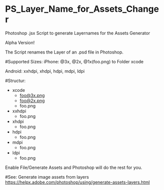 # PS_Layer_Name_for_Assets_Changer
Photoshop .jsx Script to generate Layernames for the Assets Generator

Alpha Version!

The Script renames the Layer of an .psd file in Photoshop.

#Supported Sizes:
iPhone:
@3x, @2x, @1x(foo.png) to Folder xcode

Android:
xxhdpi, xhdpi, hdpi, mdpi, ldpi

#Structur:

* xcode
 	* foo@3x.png 
 	* foo@2x.png
 	* foo.png
 * xxhdpi
 	* foo.png
 * xhdpi
 	* foo.png
 * hdpi
 	* foo.png
 * mdpi
 	* foo.png
 * ldpi
 	* foo.png

Enable File/Generate Assets and Photoshop will do the rest for you.

#See: 
Generate image assets from layers https://helpx.adobe.com/photoshop/using/generate-assets-layers.html


